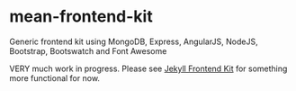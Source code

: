 # mean-frontend-kit
Generic frontend kit using MongoDB, Express, AngularJS, NodeJS, Bootstrap, Bootswatch and Font Awesome

VERY much work in progress. Please see [Jekyll Frontend Kit](https://github.com/LandRegistry/jekyll-frontend-kit) for something more functional for now.

